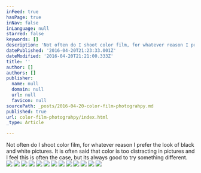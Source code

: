 ```yaml
---
inFeed: true
hasPage: true
inNav: false
inLanguage: null
starred: false
keywords: []
description: 'Not often do I shoot color film, for whatever reason I prefer the look of black and white pictures. It is often said that color is too distracting in pictures and I feel this is often the case, but its always good to try something different. '
datePublished: '2016-04-20T21:23:33.001Z'
dateModified: '2016-04-20T21:21:00.333Z'
title: ''
author: []
authors: []
publisher:
  name: null
  domain: null
  url: null
  favicon: null
sourcePath: _posts/2016-04-20-color-film-photograhpy.md
published: true
url: color-film-photograhpy/index.html
_type: Article

---
```

Not often do I shoot color film, for whatever reason I prefer the look of black and white pictures. It is often said that color is too distracting in pictures and I feel this is often the case, but its always good to try something different. ![](https://the-grid-user-content.s3-us-west-2.amazonaws.com/37ef49b0-3282-478b-b272-390f30fea90b.jpg)
![](https://the-grid-user-content.s3-us-west-2.amazonaws.com/23e279e3-c54f-49b4-a50c-a43c08849555.jpg)
![](https://the-grid-user-content.s3-us-west-2.amazonaws.com/7fe84411-915a-43ba-aec4-4d7502693fda.jpg)
![](https://the-grid-user-content.s3-us-west-2.amazonaws.com/653ac1f6-4e16-42b0-b341-5363f46631bc.jpg)
![](https://the-grid-user-content.s3-us-west-2.amazonaws.com/ece07443-58b0-4270-9319-f0fe20ff8ab9.jpg)
![](https://the-grid-user-content.s3-us-west-2.amazonaws.com/9eb739a4-984d-4324-8ae9-80b708f7224f.jpg)
![](https://the-grid-user-content.s3-us-west-2.amazonaws.com/06217ae1-b56a-4945-9c20-a5990d3c6dfc.jpg)
![](https://the-grid-user-content.s3-us-west-2.amazonaws.com/18fb9c4b-106a-4e0a-b5ed-17c7b0978670.jpg)
![](https://the-grid-user-content.s3-us-west-2.amazonaws.com/2cf1cb04-68ea-4f18-a1d8-08d0b14c3fe4.jpg)
![](https://the-grid-user-content.s3-us-west-2.amazonaws.com/9032887c-7ca4-452d-b9b3-638a0ddd5f73.jpg)
![](https://the-grid-user-content.s3-us-west-2.amazonaws.com/24e0e963-be2f-4ffc-a3e4-d23150946f68.jpg)
![](https://the-grid-user-content.s3-us-west-2.amazonaws.com/f39dcd5b-1ea5-4653-89a8-189cbb905fff.jpg)
![](https://the-grid-user-content.s3-us-west-2.amazonaws.com/c858b666-d8a3-42fb-9bac-a0aba69cd9d9.jpg)